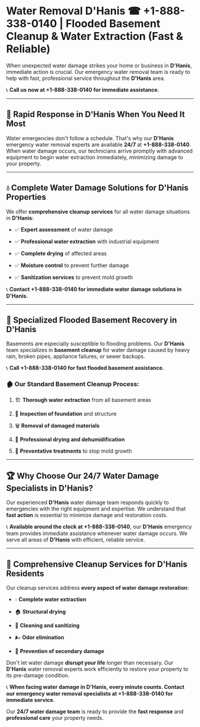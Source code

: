 # Water Removal D'Hanis ☎ +1-888-338-0140 | Flooded Basement Cleanup & Water Extraction (Fast & Reliable)

When unexpected water damage strikes your home or business in **D'Hanis**, immediate action is crucial. Our emergency water removal team is ready to help with fast, professional service throughout the **D'Hanis** area. 

📞 **Call us now at +1-888-338-0140 for immediate assistance.**
---
## 🚀 Rapid Response in D'Hanis When You Need It Most
Water emergencies don't follow a schedule. That's why our **D'Hanis** emergency water removal experts are available **24/7** at **+1-888-338-0140**. When water damage occurs, our technicians arrive promptly with advanced equipment to begin water extraction immediately, minimizing damage to your property.
---
## 💧 Complete Water Damage Solutions for D'Hanis Properties
We offer **comprehensive cleanup services** for all water damage situations in **D'Hanis**:
- ✅ **Expert assessment** of water damage  
- ✅ **Professional water extraction** with industrial equipment  
- ✅ **Complete drying** of affected areas  
- ✅ **Moisture control** to prevent further damage  
- ✅ **Sanitization services** to prevent mold growth  
📞 **Contact +1-888-338-0140 for immediate water damage solutions in D'Hanis.**
---
## 🌊 Specialized Flooded Basement Recovery in D'Hanis
Basements are especially susceptible to flooding problems. Our **D'Hanis** team specializes in **basement cleanup** for water damage caused by heavy rain, broken pipes, appliance failures, or sewer backups. 
📞 **Call +1-888-338-0140 for fast flooded basement assistance.**
### 🏚️ Our Standard Basement Cleanup Process:
1. 🏗️ **Thorough water extraction** from all basement areas  
2. 🔎 **Inspection of foundation** and structure  
3. 🗑️ **Removal of damaged materials**  
4. 💨 **Professional drying and dehumidification**  
5. 🚫 **Preventative treatments** to stop mold growth  
---
## 🏆 Why Choose Our 24/7 Water Damage Specialists in D'Hanis?
Our experienced **D'Hanis** water damage team responds quickly to emergencies with the right equipment and expertise. We understand that **fast action** is essential to minimize damage and restoration costs.
📞 **Available around the clock at +1-888-338-0140**, our **D'Hanis** emergency team provides immediate assistance whenever water damage occurs. We serve all areas of **D'Hanis** with efficient, reliable service.
---
## 🧹 Comprehensive Cleanup Services for D'Hanis Residents
Our cleanup services address **every aspect of water damage restoration**:
- 💧 **Complete water extraction**  
- 🏠 **Structural drying**  
- 🧼 **Cleaning and sanitizing**  
- 🌬️ **Odor elimination**  
- 🚫 **Prevention of secondary damage**  
Don't let water damage **disrupt your life** longer than necessary. Our **D'Hanis** water removal experts work efficiently to restore your property to its pre-damage condition.
📞 **When facing water damage in D'Hanis, every minute counts. Contact our emergency water removal specialists at +1-888-338-0140 for immediate service.**
Our **24/7 water damage team** is ready to provide the **fast response** and **professional care** your property needs.
